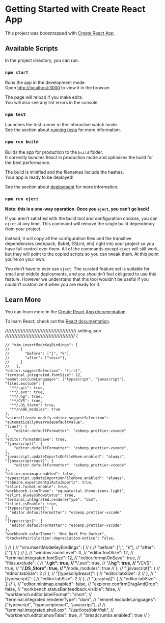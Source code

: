 # Getting Started with Create React App

This project was bootstrapped with [Create React App](https://github.com/facebook/create-react-app).

## Available Scripts

In the project directory, you can run:

### `npm start`

Runs the app in the development mode.\
Open [http://localhost:3000](http://localhost:3000) to view it in the browser.

The page will reload if you make edits.\
You will also see any lint errors in the console.

### `npm test`

Launches the test runner in the interactive watch mode.\
See the section about [running tests](https://facebook.github.io/create-react-app/docs/running-tests) for more information.

### `npm run build`

Builds the app for production to the `build` folder.\
It correctly bundles React in production mode and optimizes the build for the best performance.

The build is minified and the filenames include the hashes.\
Your app is ready to be deployed!

See the section about [deployment](https://facebook.github.io/create-react-app/docs/deployment) for more information.

### `npm run eject`

**Note: this is a one-way operation. Once you `eject`, you can’t go back!**

If you aren’t satisfied with the build tool and configuration choices, you can `eject` at any time. This command will remove the single build dependency from your project.

Instead, it will copy all the configuration files and the transitive dependencies (webpack, Babel, ESLint, etc) right into your project so you have full control over them. All of the commands except `eject` will still work, but they will point to the copied scripts so you can tweak them. At this point you’re on your own.

You don’t have to ever use `eject`. The curated feature set is suitable for small and middle deployments, and you shouldn’t feel obligated to use this feature. However we understand that this tool wouldn’t be useful if you couldn’t customize it when you are ready for it.

## Learn More

You can learn more in the [Create React App documentation](https://facebook.github.io/create-react-app/docs/getting-started).

To learn React, check out the [React documentation](https://reactjs.org/).

//////////////////////////////////////////////
setting.json
/////////////////////////////////////////////
{

    // "vim.insertModeKeyBindings": [
    //     {
    //       "before": ["j", "k"],
    //       "after": ["<esc>"],
    //     }
    //   ],
    "editor.suggestSelection": "first",
    "terminal.integrated.fontSize": 12,
    "emmet.excludeLanguages": ["typescript", "javascript"],
    "files.exclude": {
      "**/.git": true,
      "**/.svn": true,
      "**/.hg": true,
      "**/CVS": true,
      "**/.DS_Store": true,
      "**/node_modules": true
    },
    "vsintellicode.modify.editor.suggestSelection": "automaticallyOverrodeDefaultValue",
    "[vue]": {
        "editor.defaultFormatter": "esbenp.prettier-vscode"
    },
    "editor.formatOnSave": true,
    "[javascript]": {
        "editor.defaultFormatter": "esbenp.prettier-vscode",
    },
    "javascript.updateImportsOnFileMove.enabled": "always",
    "[javascriptreact]": {
        "editor.defaultFormatter": "esbenp.prettier-vscode"
    },
    "editor.minimap.enabled": false,
    "typescript.updateImportsOnFileMove.enabled": "always",
    "tabnine.experimentalAutoImports": true,
    "eslint.format.enable": true,
    "workbench.iconTheme": "eq-material-theme-icons-light",
    "eslint.alwaysShowStatus": true,
    "terminal.integrated.rendererType": "dom",
    "tslint.jsEnable": true,
    "[typescriptreact]": {
      "editor.defaultFormatter": "esbenp.prettier-vscode"
    },
    "[typescript]": {
      "editor.defaultFormatter": "esbenp.prettier-vscode"
    },
    "workbench.colorTheme": "One Dark Pro Darker",
    "bracketPairColorizer.depreciation-notice": false,

}
// {
// "vim.insertModeKeyBindings": [
// {
// "before": ["j", "k"],
// "after": ["<esc>"]
// }
// ],
// "window.zoomLevel": 0,
// "editor.fontSize": 12,
// "terminal.integrated.fontSize": 12,
// "editor.formatOnSave": true,
// "files.exclude": {
// "**/.git": true,
// "**/.svn": true,
// "**/.hg": true,
// "**/CVS": true,
// "**/.DS_Store": true,
// "**/node_modules": true
// },
// "[javascript]": {
// "editor.tabSize": 2
// },
// "[typescriptreact]": {
// "editor.tabSize": 2
// },
// "[typescript]": {
// "editor.tabSize": 2
// },
// "[graphql]": {
// "editor.tabSize": 2
// },
// "editor.minimap.enabled": false,
// "explorer.confirmDragAndDrop": false,
// "workbench.statusBar.feedback.visible": false,
// "workbench.editor.labelFormat": "short",
// "terminal.integrated.rendererType": "dom",
// "emmet.excludeLanguages": ["typescript", "typescriptreact", "javascript"],
// // "terminal.integrated.shell.osx": "/usr/local/bin/fish",
// "workbench.editor.showTabs": true,
// "breadcrumbs.enabled": true
// }
